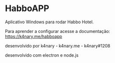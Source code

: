 # HabboAPP
Aplicativo Windows para rodar Habbo Hotel.

Para aprender a configurar acesse a documentação: https://k4nary.me/habboapp

desenvolvido por k4nary - k4nary.me - k4nary#1208

desenvolvido com electron e node.js
